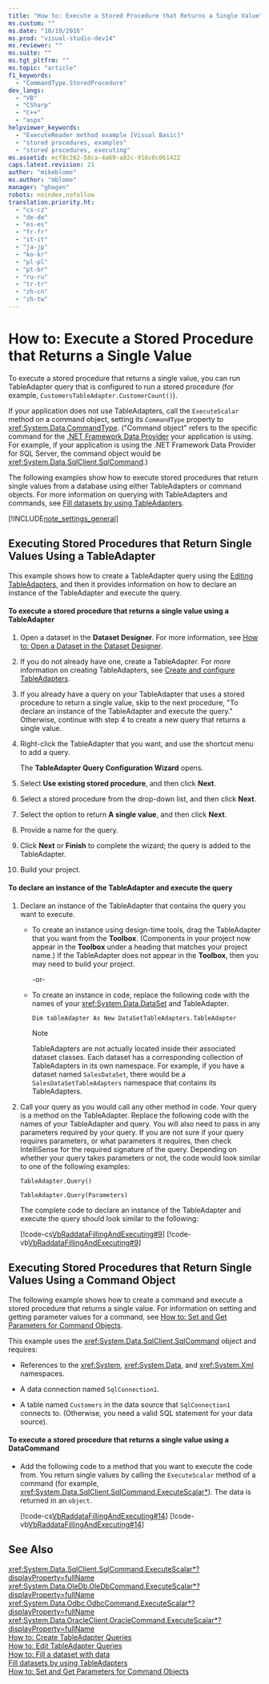 ```yaml
---
title: "How to: Execute a Stored Procedure that Returns a Single Value"
ms.custom: ""
ms.date: "10/19/2016"
ms.prod: "visual-studio-dev14"
ms.reviewer: ""
ms.suite: ""
ms.tgt_pltfrm: ""
ms.topic: "article"
f1_keywords: 
  - "CommandType.StoredProcedure"
dev_langs: 
  - "VB"
  - "CSharp"
  - "C++"
  - "aspx"
helpviewer_keywords: 
  - "ExecuteReader method example [Visual Basic]"
  - "stored procedures, examples"
  - "stored procedures, executing"
ms.assetid: ecf8c262-58ca-4a69-a82c-916c0c061422
caps.latest.revision: 21
author: "mikeblome"
ms.author: "mblome"
manager: "ghogen"
robots: noindex,nofollow
translation.priority.ht: 
  - "cs-cz"
  - "de-de"
  - "es-es"
  - "fr-fr"
  - "it-it"
  - "ja-jp"
  - "ko-kr"
  - "pl-pl"
  - "pt-br"
  - "ru-ru"
  - "tr-tr"
  - "zh-cn"
  - "zh-tw"
---
```

# How to: Execute a Stored Procedure that Returns a Single Value
To execute a stored procedure that returns a single value, you can run TableAdapter query that is configured to run a stored procedure (for example, `CustomersTableAdapter.CustomerCount()`).  
  
 If your application does not use TableAdapters, call the `ExecuteScalar` method on a command object, setting its `CommandType` property to <xref:System.Data.CommandType>. ("Command object" refers to the specific command for the [.NET Framework Data Provider](../Topic/.NET%20Framework%20Data%20Providers.md) your application is using. For example, if your application is using the .NET Framework Data Provider for SQL Server, the command object would be <xref:System.Data.SqlClient.SqlCommand>.)  
  
 The following examples show how to execute stored procedures that return single values from a database using either TableAdapters or command objects. For more information on querying with TableAdapters and commands, see [Fill datasets by using TableAdapters](../data-tools/fill-datasets-by-using-tableadapters.md).  
  
 [!INCLUDE[note_settings_general](../data-tools/includes/note_settings_general_md.md)]  
  
## Executing Stored Procedures that Return Single Values Using a TableAdapter  
 This example shows how to create a TableAdapter query using the [Editing TableAdapters](../data-tools/editing-tableadapters.md), and then it provides information on how to declare an instance of the TableAdapter and execute the query.  
  
#### To execute a stored procedure that returns a single value using a TableAdapter  
  
1.  Open a dataset in the **Dataset Designer**. For more information, see [How to: Open a Dataset in the Dataset Designer](../Topic/How%20to:%20Open%20a%20Dataset%20in%20the%20Dataset%20Designer.md).  
  
2.  If you do not already have one, create a TableAdapter. For more information on creating TableAdapters, see [Create and configure TableAdapters](../data-tools/create-and-configure-tableadapters.md).  
  
3.  If you already have a query on your TableAdapter that uses a stored procedure to return a single value, skip to the next procedure, "To declare an instance of the TableAdapter and execute the query." Otherwise, continue with step 4 to create a new query that returns a single value.  
  
4.  Right-click the TableAdapter that you want, and use the shortcut menu to add a query.  
  
     The **TableAdapter Query Configuration Wizard** opens.  
  
5.  Select **Use existing stored procedure**, and then click **Next**.  
  
6.  Select a stored procedure from the drop-down list, and then click **Next**.  
  
7.  Select the option to return **A single value**, and then click **Next**.  
  
8.  Provide a name for the query.  
  
9. Click **Next** or **Finish** to complete the wizard; the query is added to the TableAdapter.  
  
10. Build your project.  
  
#### To declare an instance of the TableAdapter and execute the query  
  
1.  Declare an instance of the TableAdapter that contains the query you want to execute.  
  
    -   To create an instance using design-time tools, drag the TableAdapter that you want from the **Toolbox**. (Components in your project now appear in the **Toolbox** under a heading that matches your project name.) If the TableAdapter does not appear in the **Toolbox**, then you may need to build your project.  
  
         -or-  
  
    -   To create an instance in code, replace the following code with the names of your <xref:System.Data.DataSet> and TableAdapter.  
  
         `Dim tableAdapter As New DataSetTableAdapters.TableAdapter`  
  
        > [!NOTE]
        >  TableAdapters are not actually located inside their associated dataset classes. Each dataset has a corresponding collection of TableAdapters in its own namespace. For example, if you have a dataset named `SalesDataSet`, there would be a `SalesDataSetTableAdapters` namespace that contains its TableAdapters.  
  
2.  Call your query as you would call any other method in code. Your query is a method on the TableAdapter. Replace the following code with the names of your TableAdapter and query. You will also need to pass in any parameters required by your query. If you are not sure if your query requires parameters, or what parameters it requires, then check IntelliSense for the required signature of the query. Depending on whether your query takes parameters or not, the code would look similar to one of the following examples:  
  
     `TableAdapter.Query()`  
  
     `TableAdapter.Query(Parameters)`  
  
     The complete code to declare an instance of the TableAdapter and execute the query should look similar to the following:  
  
     [!code-cs[VbRaddataFillingAndExecuting#9](../data-tools/codesnippet/CSharp/how-to-execute-a-stored-procedure-that-returns-a-single-value_1.cs)]
     [!code-vb[VbRaddataFillingAndExecuting#9](../data-tools/codesnippet/VisualBasic/how-to-execute-a-stored-procedure-that-returns-a-single-value_1.vb)]  
  
## Executing Stored Procedures that Return Single Values Using a Command Object  
 The following example shows how to create a command and execute a stored procedure that returns a single value. For information on setting and getting parameter values for a command, see [How to: Set and Get Parameters for Command Objects](../Topic/How%20to:%20Set%20and%20Get%20Parameters%20for%20Command%20Objects.md).  
  
 This example uses the <xref:System.Data.SqlClient.SqlCommand> object and requires:  
  
-   References to the <xref:System>, <xref:System.Data>, and <xref:System.Xml> namespaces.  
  
-   A data connection named `SqlConnection1`.  
  
-   A table named `Customers` in the data source that `SqlConnection1` connects to. (Otherwise, you need a valid SQL statement for your data source).  
  
#### To execute a stored procedure that returns a single value using a DataCommand  
  
-   Add the following code to a method that you want to execute the code from. You return single values by calling the `ExecuteScalar` method of a command (for example, <xref:System.Data.SqlClient.SqlCommand.ExecuteScalar*>). The data is returned in an `object`.  
  
     [!code-cs[VbRaddataFillingAndExecuting#14](../data-tools/codesnippet/CSharp/how-to-execute-a-stored-procedure-that-returns-a-single-value_2.cs)]
     [!code-vb[VbRaddataFillingAndExecuting#14](../data-tools/codesnippet/VisualBasic/how-to-execute-a-stored-procedure-that-returns-a-single-value_2.vb)]  
  
## See Also  
 <xref:System.Data.SqlClient.SqlCommand.ExecuteScalar*?displayProperty=fullName>   
 <xref:System.Data.OleDb.OleDbCommand.ExecuteScalar*?displayProperty=fullName>   
 <xref:System.Data.Odbc.OdbcCommand.ExecuteScalar*?displayProperty=fullName>   
 <xref:System.Data.OracleClient.OracleCommand.ExecuteScalar*?displayProperty=fullName>   
 [How to: Create TableAdapter Queries](../data-tools/how-to-create-tableadapter-queries.md)   
 [How to: Edit TableAdapter Queries](../data-tools/how-to-edit-tableadapter-queries.md)   
 [How to: Fill a dataset with data](../data-tools/how-to-fill-a-dataset-with-data.md)   
 [Fill datasets by using TableAdapters](../data-tools/fill-datasets-by-using-tableadapters.md)   
 [How to: Set and Get Parameters for Command Objects](../Topic/How%20to:%20Set%20and%20Get%20Parameters%20for%20Command%20Objects.md)